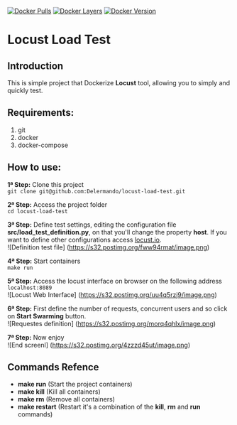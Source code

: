 [![Docker Pulls](https://img.shields.io/docker/pulls/delermando/locust-load-test.svg?maxAge=2592000)]() [![Docker Layers](https://images.microbadger.com/badges/image/delermando/locust-load-test:1.0.svg)](http://microbadger.com/images/delermando/locust-load-test:1.0 "Get your own image badge on microbadger.com") [![Docker Version](https://images.microbadger.com/badges/version/delermando/locust-load-test:1.0.svg)](http://microbadger.com/images/delermando/locust-load-test:1.0 "Get your own version badge on microbadger.com") 

# Locust Load Test  

## Introduction  
This is simple project that Dockerize **Locust** tool, allowing you to simply and quickly test.

## Requirements:  
1. git
2. docker
3. docker-compose

## How to use:  
**1ª Step:** Clone this project  
`git clone git@github.com:Delermando/locust-load-test.git`  

**2ª Step:** Access the project folder  
    `cd locust-load-test`  

**3ª Step:** Define test settings, editing the configuration file **src/load_test_definition.py**, on that you'll change the property **host**. 
If you want to define other configurations access [locust.io](http://docs.locust.io/en/latest/).  
![Definition test file]
(https://s32.postimg.org/fww94rmat/image.png)

**4ª Step:** Start containers   
    `make run`  

**5ª Step:** Access the locust interface on browser on the following address `localhost:8089`  
![Locust Web Interface]
(https://s32.postimg.org/uu4q5rzj9/image.png)

**6ª Step:** First define the number of requests, concurrent users and so click on **Start Swarming** button.  
![Requestes definition]
(https://s32.postimg.org/morq4qhlx/image.png)

**7ª Step:** Now enjoy  
![End screenl]
(https://s32.postimg.org/4zzzd45ut/image.png)

## Commands Refence
- **make run** (Start the project containers)
- **make kill**  (Kill all containers)
- **make rm**  (Remove all containers)
- **make restart** (Restart it's a combination of the **kill**, **rm** and **run** commands) 
